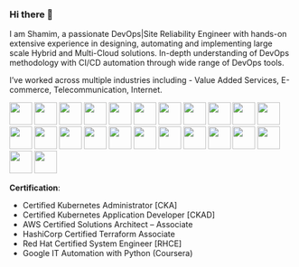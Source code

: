 ### Hi there 👋

<!--
**shamimgeek/shamimgeek** is a ✨ _special_ ✨ repository because its `README.md` (this file) appears on your GitHub profile.
-->
I am Shamim, a passionate DevOps|Site Reliability Engineer with hands-on extensive experience in designing, automating and implementing large scale Hybrid and Multi-Cloud solutions. In-depth understanding of DevOps methodology with CI/CD automation through wide range of DevOps tools.

I’ve worked across multiple industries including - Value Added Services, E-commerce, Telecommunication, Internet.

<p float="left">
  <img src="https://raw.githubusercontent.com/shamimgeek/shamimgeek/master/images/kubernetes.png"  height="40" />
  <img src="https://raw.githubusercontent.com/shamimgeek/shamimgeek/master/images/docker.png"  height="40" />
  <img src="https://raw.githubusercontent.com/shamimgeek/shamimgeek/master/images/googlecloud.png"  height="40" />
  <img src="https://raw.githubusercontent.com/shamimgeek/shamimgeek/master/images/openstack.png"  height="40" />
  <img src="https://raw.githubusercontent.com/shamimgeek/shamimgeek/master/images/aws.png"  height="40" />
  <img src="https://raw.githubusercontent.com/shamimgeek/shamimgeek/master/images/prometheus.png"  height="40" />
  <img src="https://raw.githubusercontent.com/shamimgeek/shamimgeek/master/images/grafana.png"  height="40" />
  <img src="https://raw.githubusercontent.com/shamimgeek/shamimgeek/master/images/jenkins.png"  height="40" />
  <img src="https://raw.githubusercontent.com/shamimgeek/shamimgeek/master/images/bash.png"  height="40" />
  <img src="https://raw.githubusercontent.com/shamimgeek/shamimgeek/master/images/python.png"  height="40" />
  <img src="https://raw.githubusercontent.com/shamimgeek/shamimgeek/master/images/Go.png"  height="40" />
  <img src="https://raw.githubusercontent.com/shamimgeek/shamimgeek/master/images/linux.png"  height="40" />
  <img src="https://raw.githubusercontent.com/shamimgeek/shamimgeek/master/images/ansible.png"  height="40" />
  <img src="https://raw.githubusercontent.com/shamimgeek/shamimgeek/master/images/terraform.png"  height="40" />
  <img src="https://raw.githubusercontent.com/shamimgeek/shamimgeek/master/images/packer.png"  height="40" />
  <img src="https://raw.githubusercontent.com/shamimgeek/shamimgeek/master/images/vault.png"  height="40" />
  <img src="https://raw.githubusercontent.com/shamimgeek/shamimgeek/master/images/etcd.png"  height="40" />
  <img src="https://raw.githubusercontent.com/shamimgeek/shamimgeek/master/images/zookeeper.png"  height="40" />
  <img src="https://raw.githubusercontent.com/shamimgeek/shamimgeek/master/images/elastic.png"  height="40" />
  <img src="https://raw.githubusercontent.com/shamimgeek/shamimgeek/master/images/git.png"  height="40" />
  <img src="https://raw.githubusercontent.com/shamimgeek/shamimgeek/master/images/gitlab.jpeg"  height="40" />
  <img src="https://raw.githubusercontent.com/shamimgeek/shamimgeek/master/images/mysql.png"  height="40" />
  <img src="https://raw.githubusercontent.com/shamimgeek/shamimgeek/master/images/cassandra.png"  height="40" />
  <img src="https://raw.githubusercontent.com/shamimgeek/shamimgeek/master/images/mongo.png"  height="40" />
</p>

**Certification**:
- Certified Kubernetes Administrator [CKA]
- Certified Kubernetes Application Developer [CKAD]
- AWS Certified Solutions Architect – Associate
- HashiCorp Certified Terraform Associate
- Red Hat Certified System Engineer [RHCE]
- Google IT Automation with Python (Coursera)
